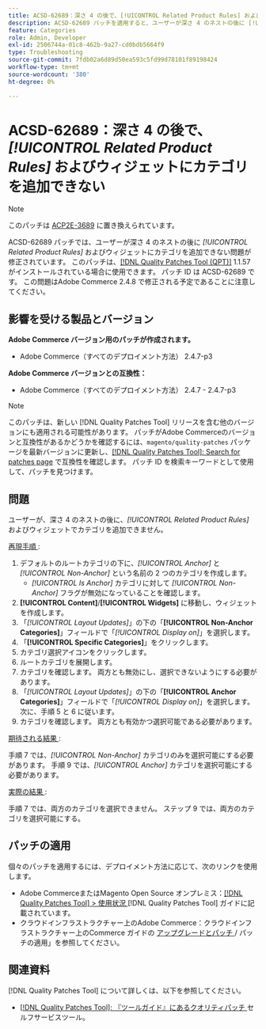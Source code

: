 ```yaml
---
title: ACSD-62689：深さ 4 の後で、[!UICONTROL Related Product Rules] およびウィジェットにカテゴリを追加できない
description: ACSD-62689 パッチを適用すると、ユーザーが深さ 4 のネストの後に [!UICONTROL Related Product Rules] および widgets にカテゴリを追加できないというAdobe Commerceの問題を修正できます。
feature: Categories
role: Admin, Developer
exl-id: 2506744a-01c8-462b-9a27-cd0bdb5664f9
type: Troubleshooting
source-git-commit: 7fdb02a6d89d50ea593c5fd99d78101f89198424
workflow-type: tm+mt
source-wordcount: '380'
ht-degree: 0%

---
```


# ACSD-62689：深さ 4 の後で、*[!UICONTROL Related Product Rules]* およびウィジェットにカテゴリを追加できない

>[!NOTE]
>
>このパッチは [ACP2E-3689](/help/tools/quality-patches-tool/patches-available-in-qpt/v1-1-61/acp2e-3689-issues-with-category-tree-display-reflect-anchor-non-anchor-relationships.md) に置き換えられています。

ACSD-62689 パッチでは、ユーザーが深さ 4 のネストの後に *[!UICONTROL Related Product Rules]* およびウィジェットにカテゴリを追加できない問題が修正されています。 このパッチは、[[!DNL Quality Patches Tool (QPT)]](/help/tools/quality-patches-tool/quality-patches-tool-to-self-serve-quality-patches.md) 1.1.57 がインストールされている場合に使用できます。 パッチ ID は ACSD-62689 です。 この問題はAdobe Commerce 2.4.8 で修正される予定であることに注意してください。

## 影響を受ける製品とバージョン

**Adobe Commerce バージョン用のパッチが作成されます。**

* Adobe Commerce（すべてのデプロイメント方法） 2.4.7-p3

**Adobe Commerce バージョンとの互換性：**

* Adobe Commerce（すべてのデプロイメント方法） 2.4.7 - 2.4.7-p3

>[!NOTE]
>
>このパッチは、新しい [!DNL Quality Patches Tool] リリースを含む他のバージョンにも適用される可能性があります。 パッチがAdobe Commerceのバージョンと互換性があるかどうかを確認するには、`magento/quality-patches` パッケージを最新バージョンに更新し、[[!DNL Quality Patches Tool]: Search for patches page](https://experienceleague.adobe.com/tools/commerce-quality-patches/index.html?lang=ja) で互換性を確認します。 パッチ ID を検索キーワードとして使用して、パッチを見つけます。

## 問題

ユーザーが、深さ 4 のネストの後に、*[!UICONTROL Related Product Rules]* およびウィジェットでカテゴリを追加できません。

<u> 再現手順 </u>:

1. デフォルトのルートカテゴリの下に、*[!UICONTROL Anchor]* と *[!UICONTROL Non-Anchor]* という名前の 2 つのカテゴリを作成します。
   * *[!UICONTROL Is Anchor]* カテゴリに対して *[!UICONTROL Non-Anchor]* フラグが無効になっていることを確認します。
1. **[!UICONTROL Content]**/**[!UICONTROL Widgets]** に移動し、ウィジェットを作成します。
1. 「*[!UICONTROL Layout Updates]*」の下の「**[!UICONTROL Non-Anchor Categories]**」フィールドで「*[!UICONTROL Display on]*」を選択します。
1. 「**[!UICONTROL Specific Categories]**」をクリックします。
1. カテゴリ選択アイコンをクリックします。
1. ルートカテゴリを展開します。
1. カテゴリを確認します。 両方とも無効にし、選択できないようにする必要があります。
1. 「*[!UICONTROL Layout Updates]*」の下の「**[!UICONTROL Anchor Categories]**」フィールドで「*[!UICONTROL Display on]*」を選択します。 次に、手順 5 と 6 に従います。
1. カテゴリを確認します。 両方とも有効かつ選択可能である必要があります。

<u> 期待される結果 </u>:

手順 7 では、*[!UICONTROL Non-Anchor]* カテゴリのみを選択可能にする必要があります。 手順 9 では、*[!UICONTROL Anchor]* カテゴリを選択可能にする必要があります。

<u> 実際の結果 </u>:

手順 7 では、両方のカテゴリを選択できません。 ステップ 9 では、両方のカテゴリを選択可能にする。

## パッチの適用

個々のパッチを適用するには、デプロイメント方法に応じて、次のリンクを使用します。

* Adobe CommerceまたはMagento Open Source オンプレミス：[[!DNL Quality Patches Tool] > 使用状況 ](/help/tools/quality-patches-tool/usage.md) [!DNL Quality Patches Tool] ガイドに記載されています。
* クラウドインフラストラクチャー上のAdobe Commerce：クラウドインフラストラクチャー上のCommerce ガイドの [ アップグレードとパッチ ](https://experienceleague.adobe.com/docs/commerce-cloud-service/user-guide/develop/upgrade/apply-patches.html?lang=ja)/ パッチの適用」を参照してください。


## 関連資料

[!DNL Quality Patches Tool] について詳しくは、以下を参照してください。

* [[!DNL Quality Patches Tool]: 『ツールガイド』にあるクオリティパッチ ](/help/tools/quality-patches-tool/quality-patches-tool-to-self-serve-quality-patches.md) セルフサービスツール。

